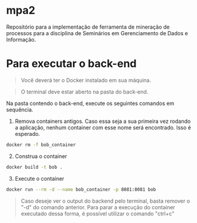 # mpa2
Repositório para a implementação de ferramenta de mineração de processos para a disciplina de Seminários em Gerenciamento de Dados e Informação.

# Para executar o back-end

> Você deverá ter o Docker instalado em sua máquina.

> O terminal deve estar aberto na pasta do back-end.

Na pasta contendo o back-end, execute os seguintes comandos em sequência.
1. Remova containers antigos. Caso essa seja a sua primeira vez rodando a aplicação, nenhum container com esse nome será encontrado. Isso é esperado.
```bash
docker rm -f bob_container
```

2. Construa o container
```bash
docker build -t bob .
```

3. Execute o container
```bash
docker run --rm -d --name bob_container -p 8081:8081 bob
```

> Caso deseje ver o output do backend pelo terminal, basta remover o "-d" do comando anterior. Para parar a execução do container executado dessa forma, é possível utilizar o comando "ctrl+c"